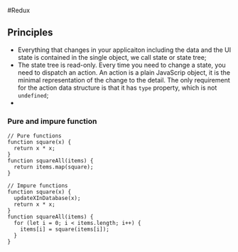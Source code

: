 #Redux
## Principles
* Everything that changes in your applicaiton including the data and the UI state is contained in the single object, we call state or state tree;
* The state tree is read-only. Every time you need to change a state, you need to dispatch an action. An action is a plain JavaScrip object, it is the minimal representation of the change to the detail. The only requirement for the action data structure is that it has `type` property, which is not `undefined`;
* 


### Pure and impure function 
```
// Pure functions
function square(x) {
  return x * x;
}
function squareAll(items) {
  return items.map(square);
}

// Impure functions
function square(x) {
  updateXInDatabase(x);
  return x * x;
}
function squareAll(items) {
  for (let i = 0; i < items.length; i++) {
    items[i] = square(items[i]);
  }
}
```


